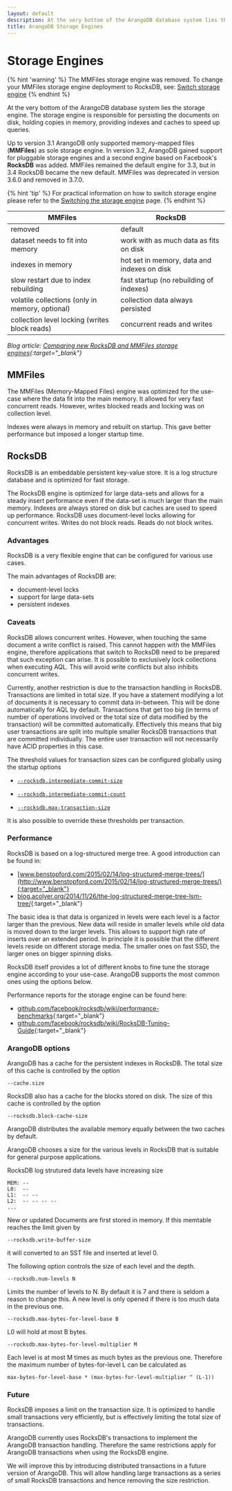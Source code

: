 ```yaml
---
layout: default
description: At the very bottom of the ArangoDB database system lies the RocksDB storage engine
title: ArangoDB Storage Engines
---
```

# Storage Engines

{% hint 'warning' %}
The MMFiles storage engine was removed.
To change your MMFiles storage engine deployment to RocksDB, see:
[Switch storage engine](administration-engine-switch-engine.html)
{% endhint %}

At the very bottom of the ArangoDB database system lies the storage
engine. The storage engine is responsible for persisting the documents
on disk, holding copies in memory, providing indexes and caches to
speed up queries.

Up to version 3.1 ArangoDB only supported memory-mapped files (**MMFiles**)
as sole storage engine. In version 3.2, ArangoDB gained support for pluggable
storage engines and a second engine based on Facebook's **RocksDB** was added.
MMFiles remained the default engine for 3.3, but in 3.4 RocksDB became the new
default. MMFiles was deprecated in version 3.6.0 and removed in 3.7.0.

<!-- TODO: remove?
The engine must be selected for the whole server / cluster. It is not
possible to mix engines. The transaction handling and write-ahead-log
format in the individual engines is very different and therefore cannot
be mixed.
-->

{% hint 'tip' %}
For practical information on how to switch storage engine please refer to the
[Switching the storage engine](administration-engine-switch-engine.html)
page.
{% endhint %}

| MMFiles | RocksDB |
|---------|---------|
| removed | default |
| dataset needs to fit into memory | work with as much data as fits on disk |
| indexes in memory | hot set in memory, data and indexes on disk |
| slow restart due to index rebuilding | fast startup (no rebuilding of indexes) |
| volatile collections (only in memory, optional) | collection data always persisted |
| collection level locking (writes block reads) | concurrent reads and writes |

*Blog article: [Comparing new RocksDB and MMFiles storage engines](https://www.arangodb.com/community-server/rocksdb-storage-engine/){:target="_blank"}*

## MMFiles

The MMFiles (Memory-Mapped Files) engine was optimized for the use-case where
the data fit into the main memory. It allowed for very fast concurrent
reads. However, writes blocked reads and locking was on collection
level.

Indexes were always in memory and rebuilt on startup. This
gave better performance but imposed a longer startup time.

## RocksDB

RocksDB is an embeddable persistent key-value store. It is a log
structure database and is optimized for fast storage.

The RocksDB engine is optimized for large data-sets and allows for a
steady insert performance even if the data-set is much larger than the
main memory. Indexes are always stored on disk but caches are used to
speed up performance. RocksDB uses document-level locks allowing for
concurrent writes. Writes do not block reads. Reads do not block writes.

### Advantages

RocksDB is a very flexible engine that can be configured for various use cases.

The main advantages of RocksDB are:

- document-level locks
- support for large data-sets
- persistent indexes

### Caveats

RocksDB allows concurrent writes. However, when touching the same document a
write conflict is raised. This cannot happen with the MMFiles engine, therefore
applications that switch to RocksDB need to be prepared that such exception can
arise. It is possible to exclusively lock collections when executing AQL. This
will avoid write conflicts but also inhibits concurrent writes.

Currently, another restriction is due to the transaction handling in
RocksDB. Transactions are limited in total size. If you have a statement
modifying a lot of documents it is necessary to commit data in-between. This will
be done automatically for AQL by default. Transactions that get too big (in terms of
number of operations involved or the total size of data modified by the transaction)
will be committed automatically. Effectively this means that big user transactions
are split into multiple smaller RocksDB transactions that are committed individually.
The entire user transaction will not necessarily have ACID properties in this case.

The threshold values for transaction sizes can be configured globally using the
startup options

- [`--rocksdb.intermediate-commit-size`](programs-arangod-rocksdb.html#non-pass-through-options)

- [`--rocksdb.intermediate-commit-count`](programs-arangod-rocksdb.html#non-pass-through-options)

- [`--rocksdb.max-transaction-size`](programs-arangod-rocksdb.html#non-pass-through-options)

It is also possible to override these thresholds per transaction.

### Performance

RocksDB is based on a log-structured merge tree. A good introduction can be
found in:

- [www.benstopford.com/2015/02/14/log-structured-merge-trees/](http://www.benstopford.com/2015/02/14/log-structured-merge-trees/){:target="_blank"}
- [blog.acolyer.org/2014/11/26/the-log-structured-merge-tree-lsm-tree/](https://blog.acolyer.org/2014/11/26/the-log-structured-merge-tree-lsm-tree/){:target="_blank"}

The basic idea is that data is organized in levels were each level is a factor
larger than the previous. New data will reside in smaller levels while old data
is moved down to the larger levels. This allows to support high rate of inserts
over an extended period. In principle it is possible that the different levels
reside on different storage media. The smaller ones on fast SSD, the larger ones
on bigger spinning disks.

RocksDB itself provides a lot of different knobs to fine tune the storage
engine according to your use-case. ArangoDB supports the most common ones
using the options below.

Performance reports for the storage engine can be found here:

- [github.com/facebook/rocksdb/wiki/performance-benchmarks](https://github.com/facebook/rocksdb/wiki/performance-benchmarks){:target="_blank"}
- [github.com/facebook/rocksdb/wiki/RocksDB-Tuning-Guide](https://github.com/facebook/rocksdb/wiki/RocksDB-Tuning-Guide){:target="_blank"}

### ArangoDB options

ArangoDB has a cache for the persistent indexes in RocksDB. The total size
of this cache is controlled by the option

    --cache.size

RocksDB also has a cache for the blocks stored on disk. The size of
this cache is controlled by the option

    --rocksdb.block-cache-size

ArangoDB distributes the available memory equally between the two
caches by default.

ArangoDB chooses a size for the various levels in RocksDB that is
suitable for general purpose applications.

RocksDB log strutured data levels have increasing size

    MEM: --
    L0:  --
    L1:  -- --
    L2:  -- -- -- --
    ...

New or updated Documents are first stored in memory. If this memtable
reaches the limit given by

    --rocksdb.write-buffer-size

it will converted to an SST file and inserted at level 0.

The following option controls the size of each level and the depth.

    --rocksdb.num-levels N

Limits the number of levels to N. By default it is 7 and there is
seldom a reason to change this. A new level is only opened if there is
too much data in the previous one.

    --rocksdb.max-bytes-for-level-base B

L0 will hold at most B bytes.

    --rocksdb.max-bytes-for-level-multiplier M

Each level is at most M times as much bytes as the previous
one. Therefore the maximum number of bytes-for-level L can be
calculated as

    max-bytes-for-level-base * (max-bytes-for-level-multiplier ^ (L-1))

### Future

RocksDB imposes a limit on the transaction size. It is optimized to
handle small transactions very efficiently, but is effectively limiting
the total size of transactions.

ArangoDB currently uses RocksDB's transactions to implement the ArangoDB
transaction handling. Therefore the same restrictions apply for ArangoDB
transactions when using the RocksDB engine.

We will improve this by introducing distributed transactions in a future
version of ArangoDB. This will allow handling large transactions as a
series of small RocksDB transactions and hence removing the size restriction.
